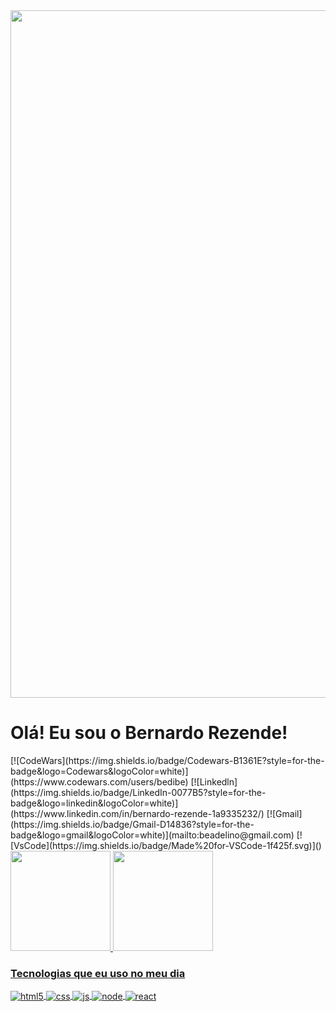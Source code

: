 <img width="1100em" src="https://media.tenor.com/w2Dao-zQcRgAAAAC/gabigol-sil%C3%AAncio.gif"/>
<h1>Olá! Eu sou o Bernardo Rezende!</h1>
[![CodeWars](https://img.shields.io/badge/Codewars-B1361E?style=for-the-badge&logo=Codewars&logoColor=white)](https://www.codewars.com/users/bedibe)
[![Linkedln](https://img.shields.io/badge/LinkedIn-0077B5?style=for-the-badge&logo=linkedin&logoColor=white)](https://www.linkedin.com/in/bernardo-rezende-1a9335232/)
[![Gmail](https://img.shields.io/badge/Gmail-D14836?style=for-the-badge&logo=gmail&logoColor=white)](mailto:beadelino@gmail.com)
[![VsCode](https://img.shields.io/badge/Made%20for-VSCode-1f425f.svg)]()

  <a href="https://github.com/bedibe">
  <img height="160em" src="https://github-readme-stats-eight-theta.vercel.app/api?username=bedibe&show_icons=true&theme=dracula&include_all_commits=true&count_private=true"/>
  <img height="160em" src="https://github-readme-stats-eight-theta.vercel.app/api/top-langs/?username=bedibe&layout=compact&langs_count=8&theme=dracula"/>
  
<h3> Tecnologias que eu uso no meu dia </h3>
<div style="display: inline_block">
  <img align="center" alt="html5" src="https://img.shields.io/badge/HTML5-E34F26?style=for-the-badge&logo=html5&logoColor=white" />
  <img align="center" alt="css" src="https://img.shields.io/badge/CSS3-1572B6?style=for-the-badge&logo=css3&logoColor=white" />
  <img align="center" alt="js" src="https://img.shields.io/badge/JavaScript-F7DF1E?style=for-the-badge&logo=javascript&logoColor=black" />
  <img align="center" alt="node" src="https://img.shields.io/badge/Node.js-43853D?style=for-the-badge&logo=node.js&logoColor=white" />
  <img align="center" alt="react" src="https://img.shields.io/badge/-ReactJs-61DAFB?logo=react&logoColor=white&style=for-the-badge" />

